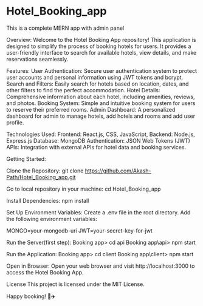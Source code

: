 # Hotel_Booking_app
This is a complete MERN app with admin panel

Overview:
Welcome to the Hotel Booking App repository! This application is designed to simplify the process of booking hotels for users. It provides a user-friendly interface to search for available hotels, view details, and make reservations seamlessly.

Features:
User Authentication: Secure user authentication system to protect user accounts and personal information using JWT tokens and bcrypt.
Search and Filters: Easily search for hotels based on location, dates, and other filters to find the perfect accommodation.
Hotel Details: Comprehensive information about each hotel, including amenities, reviews, and photos.
Booking System: Simple and intuitive booking system for users to reserve their preferred rooms.
Admin Dashboard: A personalized dashboard for admin to manage hotels, add hotels and rooms and add user profile.

Technologies Used:
Frontend: React.js, CSS, JavaScript, 
Backend: Node.js, Express.js
Database: MongoDB
Authentication: JSON Web Tokens (JWT)
APIs: Integration with external APIs for hotel data and booking services.

Getting Started:

Clone the Repository:
git clone https://github.com/Akash-Path/Hotel_Booking_app.git

Go to local repository in your machine:
cd Hotel_Booking_app

Install Dependencies:
npm install

Set Up Environment Variables:
Create a .env file in the root directory.
Add the following environment variables:

MONGO=your-mongodb-uri
JWT=your-secret-key-for-jwt

Run the Server(first step):
Booking app> cd api
Booking app\api> npm start

Run the Application:
Booking app> cd client
Booking app\client> npm start

Open in Browser:
Open your web browser and visit http://localhost:3000 to access the Hotel Booking App.

License
This project is licensed under the MIT License.

Happy booking! 🏨✈️






